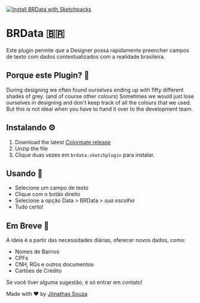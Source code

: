 [![Install BRData with Sketchpacks](http://sketchpacks-com.s3.amazonaws.com/assets/badges/sketchpacks-badge-install.png "Install BRData with Sketchpacks")](https://sketchpacks.com/jonathasbsouza/brdata/install)

# BRData 🇧🇷

Este plugin permite que a Designer possa rapidamente preencher campos de texto com dados contextualizados com a realidade brasileira.

## Porque este Plugin? 🤔

During designing we often found ourselves ending up with fifty different shades of grey. (and of course other colours) Sometimes we would just lose ourselves in designing and don't keep track of all the colours that we used. But this is not ideal when you have to hand it over to the development team.

## Instalando ⚙️

1. Download the latest [Colormate release](https://api.sketchpacks.com/v1/plugins/com.colormate.plugin/download)
2. Unzip the file
3. Clique duas vezes em `brdata.sketchplugin` para instalar.

## Usando 💪

- Selecione um campo de texto
- Clique com o botão direito
- Selecione a opção Data > BRData > _sua escolha_
- Tudo certo!

## Em Breve 🚀

A ideia é a partir das necessidades diárias, oferecer novos dados, como:

- Nomes de Bairros
- CPFs
- CNH, RGs e outros documentos
- Cartões de Crédito

Se você tiver alguma sugestão, é só entrar em contato!

Made with ❤️ by [Jônathas Souza](https://jonathas.work)